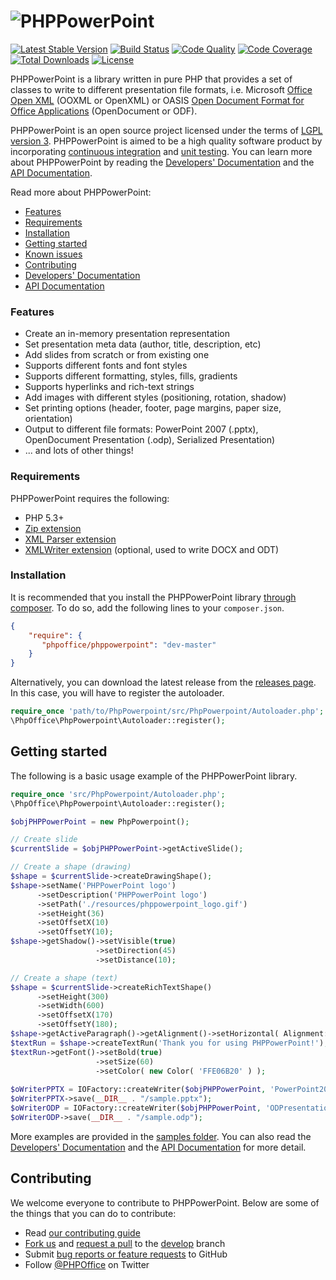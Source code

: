 # ![PHPPowerPoint](https://github.com/PHPOffice/PHPPowerPoint/raw/master/Documentation/assets/PHPPowerPointLogo.png "PHPPowerPoint")

[![Latest Stable Version](https://poser.pugx.org/phpoffice/phppowerpoint/v/stable.png)](https://packagist.org/packages/phpoffice/phppowerpoint)
[![Build Status](https://travis-ci.org/PHPOffice/PHPPowerPoint.svg?branch=master)](https://travis-ci.org/PHPOffice/PHPPowerPoint)
[![Code Quality](https://scrutinizer-ci.com/g/PHPOffice/PHPPowerPoint/badges/quality-score.png?s=b5997ce59ac2816b4514f3a38de9900f6d492c1d)](https://scrutinizer-ci.com/g/PHPOffice/PHPPowerPoint/)
[![Code Coverage](https://scrutinizer-ci.com/g/PHPOffice/PHPPowerPoint/badges/coverage.png?s=742a98745725c562955440edc8d2c39d7ff5ae25)](https://scrutinizer-ci.com/g/PHPOffice/PHPPowerPoint/)
[![Total Downloads](https://poser.pugx.org/phpoffice/phppowerpoint/downloads.png)](https://packagist.org/packages/phpoffice/phppowerpoint)
[![License](https://poser.pugx.org/phpoffice/phppowerpoint/license.png)](https://packagist.org/packages/phpoffice/phppowerpoint)


PHPPowerPoint is a library written in pure PHP that provides a set of classes to write to different presentation file formats, i.e. Microsoft [Office Open XML](http://en.wikipedia.org/wiki/Office_Open_XML) (OOXML or OpenXML) or OASIS [Open Document Format for Office Applications](http://en.wikipedia.org/wiki/OpenDocument) (OpenDocument or ODF). 

PHPPowerPoint is an open source project licensed under the terms of [LGPL version 3](https://github.com/PHPOffice/PHPPowerPoint/blob/develop/COPYING.LESSER). PHPPowerPoint is aimed to be a high quality software product by incorporating [continuous integration](https://travis-ci.org/PHPOffice/PHPPowerPoint) and [unit testing](http://phpoffice.github.io/PHPPowerPoint/coverage/develop/). You can learn more about PHPPowerPoint by reading the [Developers' Documentation](http://phppowerpoint.readthedocs.org/) and the [API Documentation](http://phpoffice.github.io/PHPPowerPoint/docs/develop/).

Read more about PHPPowerPoint:

- [Features](#features)
- [Requirements](#requirements)
- [Installation](#installation)
- [Getting started](#getting-started)
- [Known issues](#known-issues)
- [Contributing](#contributing)
- [Developers' Documentation](http://phppowerpoint.readthedocs.org/)
- [API Documentation](http://phpoffice.github.io/PHPPowerPoint/docs/master/)

### Features

- Create an in-memory presentation representation
- Set presentation meta data (author, title, description, etc)
- Add slides from scratch or from existing one
- Supports different fonts and font styles
- Supports different formatting, styles, fills, gradients
- Supports hyperlinks and rich-text strings
- Add images with different styles (positioning, rotation, shadow)
- Set printing options (header, footer, page margins, paper size, orientation)
- Output to different file formats: PowerPoint 2007 (.pptx), OpenDocument Presentation (.odp), Serialized Presentation)
- ... and lots of other things!

### Requirements

PHPPowerPoint requires the following:

- PHP 5.3+
- [Zip extension](http://php.net/manual/en/book.zip.php)
- [XML Parser extension](http://www.php.net/manual/en/xml.installation.php)
- [XMLWriter extension](http://php.net/manual/en/book.xmlwriter.php) (optional, used to write DOCX and ODT)

### Installation

It is recommended that you install the PHPPowerPoint library [through composer](http://getcomposer.org/). To do so, add
the following lines to your ``composer.json``.

```json
{
    "require": {
       "phpoffice/phppowerpoint": "dev-master"
    }
}
```

Alternatively, you can download the latest release from the [releases page](https://github.com/PHPOffice/PHPPowerPoint/releases).
In this case, you will have to register the autoloader.

```php
require_once 'path/to/PhpPowerpoint/src/PhpPowerpoint/Autoloader.php';
\PhpOffice\PhpPowerpoint\Autoloader::register();
```

## Getting started

The following is a basic usage example of the PHPPowerPoint library.

```php
require_once 'src/PhpPowerpoint/Autoloader.php';
\PhpOffice\PhpPowerpoint\Autoloader::register();

$objPHPPowerPoint = new PhpPowerpoint();

// Create slide
$currentSlide = $objPHPPowerPoint->getActiveSlide();

// Create a shape (drawing)
$shape = $currentSlide->createDrawingShape();
$shape->setName('PHPPowerPoint logo')
      ->setDescription('PHPPowerPoint logo')
      ->setPath('./resources/phppowerpoint_logo.gif')
      ->setHeight(36)
      ->setOffsetX(10)
      ->setOffsetY(10);
$shape->getShadow()->setVisible(true)
                   ->setDirection(45)
                   ->setDistance(10);

// Create a shape (text)
$shape = $currentSlide->createRichTextShape()
      ->setHeight(300)
      ->setWidth(600)
      ->setOffsetX(170)
      ->setOffsetY(180);
$shape->getActiveParagraph()->getAlignment()->setHorizontal( Alignment::HORIZONTAL_CENTER );
$textRun = $shape->createTextRun('Thank you for using PHPPowerPoint!');
$textRun->getFont()->setBold(true)
                   ->setSize(60)
                   ->setColor( new Color( 'FFE06B20' ) );
                   
$oWriterPPTX = IOFactory::createWriter($objPHPPowerPoint, 'PowerPoint2007');
$oWriterPPTX->save(__DIR__ . "/sample.pptx");
$oWriterODP = IOFactory::createWriter($objPHPPowerPoint, 'ODPresentation');
$oWriterODP->save(__DIR__ . "/sample.odp");
```

More examples are provided in the [samples folder](samples/). You can also read the [Developers' Documentation](http://phppowerpoint.readthedocs.org/) and the [API Documentation](http://phpoffice.github.io/PHPPowerPoint/docs/master/) for more detail.


## Contributing

We welcome everyone to contribute to PHPPowerPoint. Below are some of the things that you can do to contribute:

- Read [our contributing guide](https://github.com/PHPOffice/PHPPowerPoint/blob/master/CONTRIBUTING.md)
- [Fork us](https://github.com/PHPOffice/PHPPowerPoint/fork) and [request a pull](https://github.com/PHPOffice/PHPPowerPoint/pulls) to the [develop](https://github.com/PHPOffice/PHPPowerPoint/tree/develop) branch
- Submit [bug reports or feature requests](https://github.com/PHPOffice/PHPPowerPoint/issues) to GitHub
- Follow [@PHPOffice](https://twitter.com/PHPOffice) on Twitter
